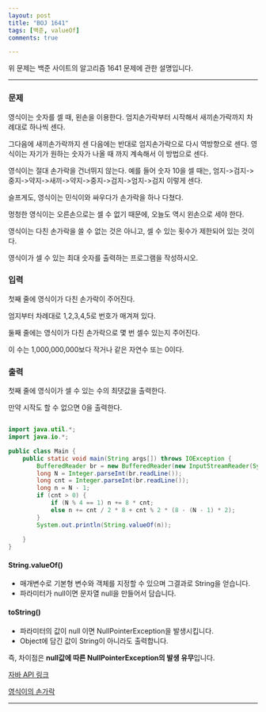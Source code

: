 ```yaml
---
layout: post
title: "BOJ 1641"
tags: [백준, valueOf]
comments: true

---
```


위 문제는 백준 사이트의 알고리즘 1641 문제에 관한 설명입니다.<br>

---

### 문제

영식이는 숫자를 셀 때, 왼손을 이용한다. 엄지손가락부터 시작해서 새끼손가락까지 차례대로 하나씩 센다. 

그다음에 새끼손가락까지 센 다음에는 반대로 엄지손가락으로 다시 역방향으로 센다. 영식이는 자기가 원하는 숫자가 나올 때 까지 계속해서 이 방법으로 센다. 

영식이는 절대 손가락을 건너뛰지 않는다. 예를 들어 숫자 10을 셀 때는, 엄지->검지->중지->약지->새끼->약지->중지->검지->엄지->검지 이렇게 센다.

슬프게도, 영식이는 민식이와 싸우다가 손가락을 하나 다쳤다. 

멍청한 영식이는 오른손으로는 셀 수 없기 때문에, 오늘도 역시 왼손으로 세야 한다.

영식이는 다친 손가락을 쓸 수 없는 것은 아니고, 셀 수 있는 횟수가 제한되어 있는 것이다.

영식이가 셀 수 있는 최대 숫자를 출력하는 프로그램을 작성하시오.

### 입력

첫째 줄에 영식이가 다친 손가락이 주어진다.

엄지부터 차례대로 1,2,3,4,5로 번호가 매겨져 있다.

둘째 줄에는 영식이가 다친 손가락으로 몇 번 셀수 있는지 주어진다.

이 수는 1,000,000,000보다 작거나 같은 자연수 또는 0이다.

### 출력

첫째 줄에 영식이가 셀 수 있는 수의 최댓값을 출력한다.

만약 시작도 할 수 없으면 0을 출력한다.

```java

import java.util.*;
import java.io.*;

public class Main {
    public static void main(String args[]) throws IOException {
        BufferedReader br = new BufferedReader(new InputStreamReader(System.in));
        long N = Integer.parseInt(br.readLine());
        long cnt = Integer.parseInt(br.readLine());
        long n = N - 1;
        if (cnt > 0) {
            if (N % 4 == 1) n += 8 * cnt;
            else n += cnt / 2 * 8 + cnt % 2 * (8 - (N - 1) * 2);
        }
        System.out.println(String.valueOf(n));
        
    }
}

```

#### String.valueOf()
- 매개변수로 기본형 변수와 객체를 지정할 수 있으며 그결과로 String을 얻습니다.
- 파라미터가 null이면 문자열 null을 만들어서 담습니다.

#### toString()
- 파라미터의 값이 null 이면 NullPointerException을 발생시킵니다.
- Object에 담긴 값이 String이 아니라도 출력합니다.

즉, 차이점은 <strong>null값에 따른 NullPointerException의 발생 유무</strong>입니다.

<a href="https://docs.oracle.com/javase/7/docs/api/">자바 API 링크</a>

<a href="https://www.acmicpc.net/problem/1641">영식이의 손가락</a>

---
